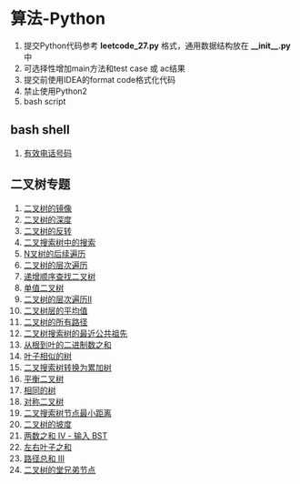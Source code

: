 # 算法-Python

1. 提交Python代码参考 **leetcode_27.py** 格式，通用数据结构放在 **\_\_init\_\_.py** 中
2. 可选择性增加main方法和test case 或 ac结果
3. 提交前使用IDEA的format code格式化代码
4. 禁止使用Python2
5. bash script

## bash shell

1. [有效电话号码](./solution/tree/leetcode_193_.sh)
 
## 二叉树专题

1.  [二叉树的镜像](./solution/tree/leetcode_27_.py)
2.  [二叉树的深度](./solution/tree/leetcode_55_.py)
3.  [二叉树的反转](./solution/tree/leetcode_226_.py)
4.  [二叉搜索树中的搜索](./solution/tree/leetcode_700_.py)
5.  [N叉树的后续遍历](./solution/tree/leetcode_590_.py)
6.  [二叉树的层次遍历](./solution/tree/leetcode_32_.py)
7.  [递增顺序查找二叉树](./solution/tree/leetcode_897_.py)
8.  [单值二叉树](./solution/tree/leetcode_965_.py)
9.  [二叉树的层次遍历II](./solution/tree/leetcode_107_.py)
10. [二叉树层的平均值](./solution/tree/leetcode_637_.py)
11. [二叉树的所有路径](./solution/tree/leetcode_257_.py)
12. [二叉树搜索树的最近公共祖先](./solution/tree/leetcode_235_.py)
13. [从根到叶的二进制数之和](./solution/tree/leetcode_1022_.py)
14. [叶子相似的树](./solution/tree/leetcode_872_.py)
15. [二叉搜索树转换为累加树](./solution/tree/leetcode_538_.py)
16. [平衡二叉树](./solution/tree/leetcode_110_.py)
17. [相同的树](./solution/tree/leetcode_100_.py)
18. [对称二叉树](./solution/tree/leetcode_101_.py)
19. [二叉搜索树节点最小距离](./solution/tree/leetcode_783_.py)
20. [二叉树的坡度](./solution/tree/leetcode_563_.py)
21. [ 两数之和 IV - 输入 BST](./solution/tree/leetcode_653_.py)
22. [左右叶子之和](./solution/tree/leetcode_404_.py)
23. [路径总和 III](./solution/tree/leetcode_437_.py)
24. [二叉树的堂兄弟节点](./solution/tree/leetcode_993_.py)






